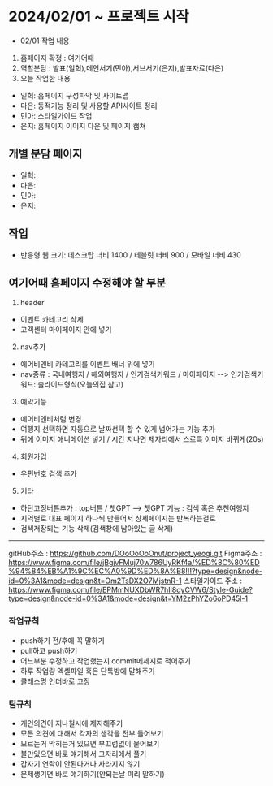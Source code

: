 # 2024/02/01 ~ 프로젝트 시작
* 02/01 작업 내용
1. 홈페이지 확정 : 여기어때
2. 역할분담 : 발표(일혁),메인서기(민아),서브서기(은지),발표자료(다은)
3. 오늘 작업한 내용
- 일혁: 홈페이지 구성파악 및 사이트맵
- 다은: 동적기능 정리 및 사용할 API사이트 정리
- 민아: 스타일가이드 작업
- 은지: 홈페이지 이미지 다운 및 페이지 캡쳐

## 개별 분담 페이지
- 일혁: 
- 다은: 
- 민아: 
- 은지: 

## 작업
- 반응형 웹 크기: 데스크탑 너비 1400 / 테블릿 너비 900 / 모바일 너비 430

## 여기어때 홈페이지 수정해야 할 부분
1. header
- 이벤트 카테고리 삭제
- 고객센터 마이페이지 안에 넣기

2. nav추가
- 에어비앤비 카테고리를 이벤트 배너 위에 넣기
- nav종류 : 국내여행지 / 해외여행지 / 인기검색키워드 / 마이페이지
--> 인기검색키워드: 슬라이드형식(오늘의집 참고)

3. 예약기능
- 에어비앤비처럼 변경
- 여행지 선택하면 자동으로 날짜선택 할 수 있게 넘어가는 기능 추가
- 뒤에 이미지 애니메이션 넣기 / 시간 지나면 제자리에서 스르륵 이미지 바뀌게(20s)

4. 회원가입
- 우편번호 검색 추가

5. 기타
- 하단고정버튼추가 : top버튼 / 챗GPT
--> 챗GPT 기능 : 검색 혹은 추천여행지
- 지역별로 대표 페이지 하나씩 만들어서 상세페이지는 반복하는걸로
- 검색저장되는 기능 삭제(검색창에 남아있는 글 삭제)

-----------------------------------------------------------------
gitHub주소 : https://github.com/DOoOoOoOnut/project_yeogi.git
Figma주소 : https://www.figma.com/file/jBgjvFMuj70w786UyRKf4a/%ED%8C%80%ED%94%84%EB%A1%9C%EC%A0%9D%ED%8A%B8!!!?type=design&node-id=0%3A1&mode=design&t=Om2TsDX2O7MjstnR-1
스타일가이드 주소 : https://www.figma.com/file/EPMmNUXDbWR7hIl8dyCVW6/Style-Guide?type=design&node-id=0%3A1&mode=design&t=YM2zPhYZo6oPD45l-1

### 작업규칙
- push하기 전/후에 꼭 말하기
- pull하고 push하기
- 어느부분 수정하고 작업했는지 commit메세지로 적어주기
- 하루 작업량 엑셀파일 혹은 단톡방에 말해주기
- 클래스명 언더바로 고정

### 팀규칙
- 개인의견이 지나칠시에 제지해주기
- 모든 의견에 대해서 각자의 생각을 전부 들어보기
- 모르는거 막히는거 있으면 부끄럼없이 물어보기
- 불만있으면 바로 얘기해서 그자리에서 풀기
- 갑자기 연락이 안된다거나 사라지지 않기
- 문제생기면 바로 얘기하기(안되는날 미리 말하기)